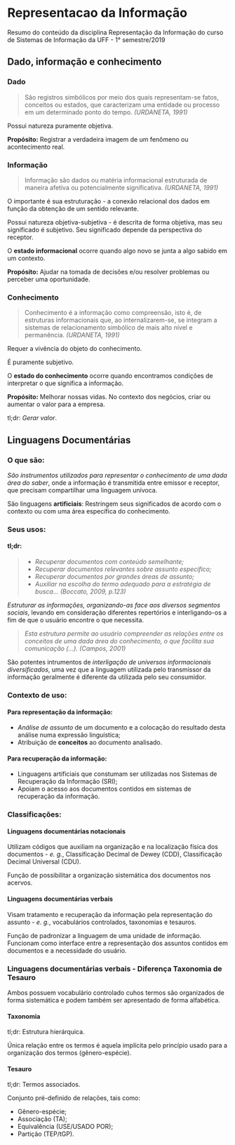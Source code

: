 # Representacao da Informação
Resumo do conteúdo da disciplina Representação da Informação do curso de Sistemas de Informação da UFF - 1° semestre/2019

## Dado, informação e conhecimento

### Dado
> São registros simbólicos por meio dos quais representam-se fatos, conceitos ou estados, que caracterizam uma entidade ou processo em um determinado ponto do tempo.
*(URDANETA, 1991)*

Possui natureza puramente objetiva.

**Propósito:** Registrar a verdadeira imagem de um fenômeno ou acontecimento real.

### Informação
 > Informação são dados ou matéria informacional estruturada de maneira afetiva ou potencialmente significativa.
*(URDANETA, 1991)*

O importante é sua estruturação - a conexão relacional dos dados em função da obtenção de um sentido relevante.

Possui natureza objetiva-subjetiva - é descrita de forma objetiva, mas seu significado é subjetivo. Seu significado depende da perspectiva do receptor.

O **estado informacional** ocorre quando algo novo se junta a algo sabido em um contexto.

**Propósito:** Ajudar na tomada de decisões e/ou resolver problemas ou perceber uma oportunidade.

### Conhecimento
> Conhecimento é a informação como compreensão, isto é, de estruturas informacionais que, ao internalizarem-se, se integram a sistemas de relacionamento simbólico de mais alto nível e permanência.
*(URDANETA, 1991)*

Requer a vivência do objeto do conhecimento.

É puramente subjetivo.

O **estado do conhecimento** ocorre quando encontramos condições de interpretar o que significa a informação.

**Propósito:** Melhorar nossas vidas. No contexto dos negócios, criar ou aumentar o valor para a empresa. 

tl;dr: *Gerar valor*. 

## Linguagens Documentárias
### O que são:

*São instrumentos utilizados para representar o conhecimento de uma dada área do saber*, onde a informação é transmitida entre emissor e receptor, que precisam compartilhar uma linguagem unívoca. 

São linguagens **artificiais**: Restringem seus significados de acordo com o contexto ou com uma área específica do conhecimento.

### Seus usos:

#### tl;dr:
> * *Recuperar documentos com conteúdo semelhante;*
> * *Recuperar documentos relevantes sobre assunto específico;*
> * *Recuperar documentos por grandes áreas de assunto;*
> * *Auxiliar na escolha do termo adequado para a estratégia de busca...*
> *(Boccato, 2009, p.123)*

*Estruturar as informações, organizando-as face aos diversos segmentos sociais*, levando em consideração diferentes repertórios e interligando-os a fim de que o usuário encontre o que necessita. 

>*Esta estrutura permite ao usuário compreender as relações entre os conceitos de uma dada área do conhecimento, o que facilita sua comunicação (...). (Campos, 2001)*

São potentes intrumentos de  *interligação de universos informacionais diversificados*, uma vez que a linguagem utilizada pelo transmissor da informação geralmente é diferente da utilizada pelo seu consumidor.

### Contexto de uso:
#### Para representação da informação:
* *Análise de assunto* de um documento e a colocação do resultado desta análise numa expressão linguística;
* Atribuição de **conceitos** ao documento analisado. 

#### Para recuperação da informação:
* Linguagens artificiais que constumam ser utilizadas nos Sistemas de Recuperação da Informação (SRI);
* Apoiam o acesso aos documentos contidos em sistemas de recuperação da informação.

### Classificações:
#### Linguagens documentárias notacionais
Utilizam códigos que auxiliam na organização e na localização física dos documentos - *e. g.*, Classificação Decimal de Dewey (CDD), Classificação Decimal Universal (CDU).

Função de possibilitar a organização sistemática dos documentos nos acervos.

#### Linguagens documentárias verbais
Visam tratamento e recuperação da informação pela representação do assunto - *e. g.*, vocabulários controlados, taxonomias e tesauros.

Função de padronizar a linguagem de uma unidade de informação. Funcionam como interface entre a representação dos assuntos contidos em documentos e a necessidade do usuário.

### Linguagens documentárias verbais - Diferença Taxonomia de Tesauro

Ambos possuem vocabulário controlado cuhos termos são organizados de forma sistemática e podem também ser apresentado de forma alfabética.

#### Taxonomia
tl;dr: Estrutura hierárquica.

Única relação entre os termos é aquela implícita pelo princípio usado para a organização dos termos (gênero-espécie).

#### Tesauro
tl;dr: Termos associados.

Conjunto pré-definido de relações, tais como:
* Gênero-espécie;
* Associação (TA);
* Equivalência (USE/USADO POR);
* Partição (TEP/tGP).